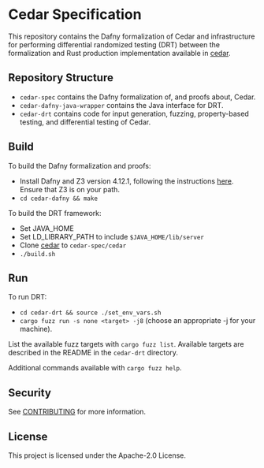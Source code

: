 # Cedar Specification

This repository contains the Dafny formalization of Cedar and infrastructure for performing differential randomized testing (DRT) between the formalization and Rust production implementation available in [cedar](https://github.com/cedar-policy/cedar).

## Repository Structure

* `cedar-spec` contains the Dafny formalization of, and proofs about, Cedar.
* `cedar-dafny-java-wrapper` contains the Java interface for DRT.
* `cedar-drt` contains code for input generation, fuzzing, property-based testing, and differential testing of Cedar.

## Build

To build the Dafny formalization and proofs:

* Install Dafny and Z3 version 4.12.1, following the instructions [here](https://github.com/dafny-lang/dafny/wiki/INSTALL). Ensure that Z3 is on your path.
* `cd cedar-dafny && make`

To build the DRT framework:

* Set JAVA_HOME
* Set LD_LIBRARY_PATH to include `$JAVA_HOME/lib/server`
* Clone [cedar](https://github.com/cedar-policy/cedar) to `cedar-spec/cedar`
* `./build.sh`

## Run

To run DRT:

* `cd cedar-drt && source ./set_env_vars.sh`
* `cargo fuzz run -s none <target> -j8` (choose an appropriate -j for your machine).

List the available fuzz targets with `cargo fuzz list`.
Available targets are described in the README in the `cedar-drt` directory.

Additional commands available with `cargo fuzz help`.

## Security

See [CONTRIBUTING](CONTRIBUTING.md#security-issue-notifications) for more information.

## License

This project is licensed under the Apache-2.0 License.
